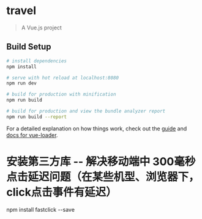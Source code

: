 # travel

> A Vue.js project

## Build Setup

``` bash
# install dependencies
npm install

# serve with hot reload at localhost:8080
npm run dev

# build for production with minification
npm run build

# build for production and view the bundle analyzer report
npm run build --report
```

For a detailed explanation on how things work, check out the [guide](http://vuejs-templates.github.io/webpack/) and [docs for vue-loader](http://vuejs.github.io/vue-loader).

# 安装第三方库 -- 解决移动端中 300毫秒点击延迟问题（在某些机型、浏览器下，click点击事件有延迟）
npm install fastclick --save